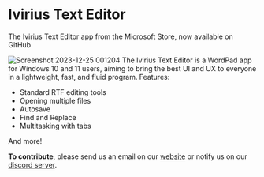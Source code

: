 # Ivirius Text Editor


The Ivirius Text Editor app from the Microsoft Store, now available on GitHub

![Screenshot 2023-12-25 001204](https://github.com/IviriusMain/Ivirius-Text-Editor/assets/106150547/43e0aef5-5b22-4750-9250-a2c5baecb8f0)
The Ivirius Text Editor is a WordPad app for Windows 10 and 11 users, aiming to bring the best UI and UX to everyone in a lightweight, fast, and fluid program.
Features:
- Standard RTF editing tools
- Opening multiple files
- Autosave
- Find and Replace
- Multitasking with tabs

And more!

**To contribute**, please send us an email on our [website](https://ivirius.webnode.page/) or notify us on our [discord server](https://discord.com/invite/uasSwW5U2B).
